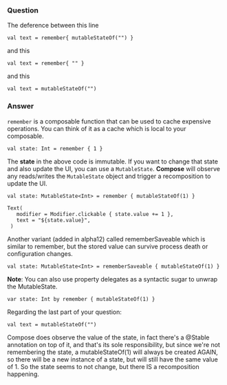 ### Question
The deference between this line
```
val text = remember{ mutableStateOf("") }
```

and this
```
val text = remember{ "" }
```

and this
```
val text = mutableStateOf("")
```

### Answer
`remember` is a composable function that can be used to cache expensive operations. You can think of it as a cache which is local to your composable.

```
val state: Int = remember { 1 }
```
The **state** in the above code is immutable. If you want to change that state and also update the UI, you can use a `MutableState`. **Compose** will observe any reads/writes the `MutableState` object and trigger a recomposition to update the UI.

```
val state: MutableState<Int> = remember { mutableStateOf(1) }

Text(
   modifier = Modifier.clickable { state.value += 1 },
   text = "${state.value}",
 )
```
Another variant (added in alpha12) called rememberSaveable which is similar to remember, but the stored value can survive process death or configuration changes.

```
val state: MutableState<Int> = rememberSaveable { mutableStateOf(1) }
```

**Note**: You can also use property delegates as a syntactic sugar to unwrap the MutableState.
```
var state: Int by remember { mutableStateOf(1) }
```

Regarding the last part of your question:

```
val text = mutableStateOf("")
```

Compose does observe the value of the state, in fact there's a @Stable annotation on top of it, and that's its sole responsibility, but since we're not remembering the state, a mutableStateOf(1) will always be created AGAIN, so there will be a new instance of a state, but will still have the same value of 1. So the state seems to not change, but there IS a recomposition happening.

